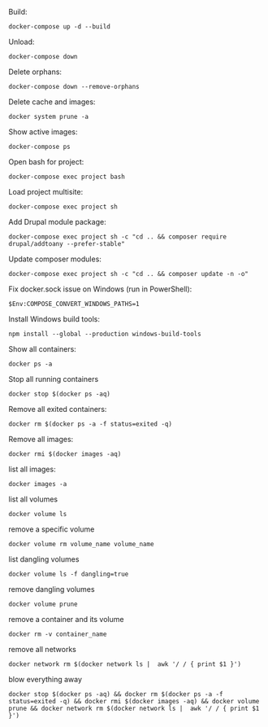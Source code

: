 Build:

`docker-compose up -d --build`

Unload:

`docker-compose down`

Delete orphans:

`docker-compose down --remove-orphans`

Delete cache and images:

`docker system prune -a`

Show active images:

`docker-compose ps`

Open bash for project:

`docker-compose exec project bash`

Load project multisite:

`docker-compose exec project sh`

Add Drupal module package:

`docker-compose exec project sh -c "cd .. && composer require drupal/addtoany --prefer-stable"`

Update composer modules:

`docker-compose exec project sh -c "cd .. && composer update -n -o"`

Fix docker.sock issue on Windows (run in PowerShell):

`$Env:COMPOSE_CONVERT_WINDOWS_PATHS=1`

Install Windows build tools:

`npm install --global --production windows-build-tools`

Show all containers:

`docker ps -a`

Stop all running containers

`docker stop $(docker ps -aq)`

Remove all exited containers:

`docker rm $(docker ps -a -f status=exited -q)`

Remove all images:

`docker rmi $(docker images -aq)`

list all images:

`docker images -a`

list all volumes

`docker volume ls`

remove a specific volume

`docker volume rm volume_name volume_name`

list dangling volumes

`docker volume ls -f dangling=true`

remove dangling volumes

`docker volume prune`

remove a container and its volume

`docker rm -v container_name`

remove all networks

`docker network rm $(docker network ls |  awk '/ / { print $1 }')`

blow everything away

`docker stop $(docker ps -aq) && docker rm $(docker ps -a -f status=exited -q) && docker rmi $(docker images -aq) && docker volume prune && docker network rm $(docker network ls |  awk '/ / { print $1 }')`
